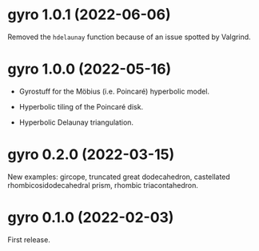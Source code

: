 # gyro 1.0.1 (2022-06-06)

Removed the `hdelaunay` function because of an issue spotted by Valgrind.


# gyro 1.0.0 (2022-05-16)

- Gyrostuff for the Möbius (i.e. Poincaré) hyperbolic model.

- Hyperbolic tiling of the Poincaré disk.

- Hyperbolic Delaunay triangulation.


# gyro 0.2.0 (2022-03-15)

New examples: gircope, truncated great dodecahedron, castellated rhombicosidodecahedral prism, rhombic triacontahedron.


# gyro 0.1.0 (2022-02-03)

First release.

